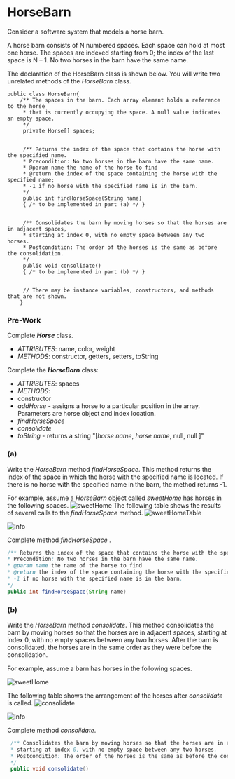 # HorseBarn

Consider a software system that models a horse barn. 

 A horse barn consists of N numbered spaces. Each space can hold at most one horse. The spaces are indexed
starting from 0; the index of the last space is N – 1. No two horses in the barn have the same name.

 The declaration of the HorseBarn class is shown below. You will write two unrelated methods of the
*HorseBarn* class.
```
public class HorseBarn{
 	/** The spaces in the barn. Each array element holds a reference to the horse
	 * that is currently occupying the space. A null value indicates an empty space.
	 */
	 private Horse[] spaces;

  
	 /** Returns the index of the space that contains the horse with the specified name.
	 * Precondition: No two horses in the barn have the same name.
	 * @param name the name of the horse to find
	 * @return the index of the space containing the horse with the specified name;
	 * -1 if no horse with the specified name is in the barn.
	 */
	 public int findHorseSpace(String name)
	 { /* to be implemented in part (a) */ }

  
	 /** Consolidates the barn by moving horses so that the horses are in adjacent spaces,
	 * starting at index 0, with no empty space between any two horses.
	 * Postcondition: The order of the horses is the same as before the consolidation.
	 */
	 public void consolidate()
	 { /* to be implemented in part (b) */ }

  
	 // There may be instance variables, constructors, and methods that are not shown.
	}
```

### Pre-Work
Complete ***Horse*** class.
- *ATTRIBUTES*: name, color, weight
- *METHODS*: constructor, getters, setters, toString



Complete the ***HorseBarn*** class:

* *ATTRIBUTES*: spaces
* *METHODS*:
* constructor
* *addHorse* - assigns a horse to a particular position in the array. Parameters are horse object and index location.
* *findHorseSpace*
* *consolidate*
* *toString* - returns a string "[*horse name*,  *horse name*,  null,  null  ]"
### (a)
Write the *HorseBarn* method *findHorseSpace*. This method returns the index of the space in
which the horse with the specified name is located. If there is no horse with the specified name in the barn,
the method returns -1.

 For example, assume a *HorseBarn* object called *sweetHome* has horses in the following spaces. 
 ![sweetHome](assets/sweetHome.PNG)
 The following table shows the results of several calls to the *findHorseSpace* method. 
 ![sweetHomeTable](assets/sweetHomeTable.PNG)

 ![info](assets/info.PNG)

 Complete method *findHorseSpace* .
 ```java
 /** Returns the index of the space that contains the horse with the specified name.
 * Precondition: No two horses in the barn have the same name.
 * @param name the name of the horse to find
 * @return the index of the space containing the horse with the specified name;
 * -1 if no horse with the specified name is in the barn.
 */
 public int findHorseSpace(String name) 
 ```

 ### (b)
 Write the *HorseBarn* method *consolidate*. This method consolidates the barn by moving horses so that the horses are in adjacent spaces, starting at index 0, with no empty spaces between any two horses. After the barn is consolidated, the horses are in the same order as they were before the consolidation.
 
 For example, assume a barn has horses in the following spaces. 

 ![sweetHome](assets/sweetHome.PNG)

The following table shows the arrangement of the horses after *consolidate* is called. 
![consolidate](assets/consolidate.PNG)

 ![info](assets/info.PNG)

Complete method *consolidate*.
``` java
 /** Consolidates the barn by moving horses so that the horses are in adjacent spaces,
 * starting at index 0, with no empty space between any two horses.
 * Postcondition: The order of the horses is the same as before the consolidation.
 */
 public void consolidate() 
 ```
